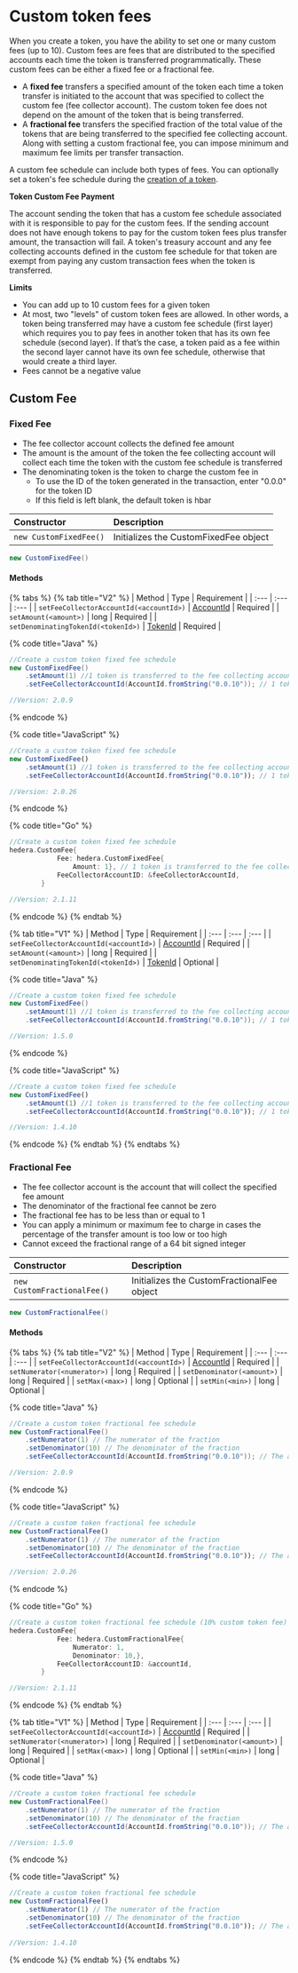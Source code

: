 # Custom token fees

When you create a token, you have the ability to set one or many custom fees \(up to 10\). Custom fees are fees that are distributed to the specified accounts each time the token is transferred programmatically. These custom fees can be either a fixed fee or a fractional fee. 

* A **fixed fee** transfers a specified amount of the token each time a token transfer is initiated to the account that was specified to collect the custom fee \(fee collector account\). The custom token fee does not depend on the amount of the token that is being transferred. 
* A **fractional fee** transfers the specified fraction of the total value of the tokens that are being transferred to the specified fee collecting account. Along with setting a custom fractional fee, you can impose minimum and maximum fee limits per transfer transaction. 

A custom fee schedule can include both types of fees. You can optionally set a token's fee schedule during the [creation of a token](define-a-token.md).

**Token Custom Fee Payment**

The account sending the token that has a custom fee schedule associated with it is responsible to pay for the custom fees. If the sending account does not have enough tokens to pay for the custom token fees plus transfer amount, the transaction will fail. A token's treasury account and any fee collecting accounts defined in the custom fee schedule for that token are exempt from paying any custom transaction fees when the token is transferred. 

**Limits**

* You can add up to 10 custom fees for a given token
* At most, two "levels" of custom token fees are allowed. In other words, a token being transferred may have a custom fee schedule \(first layer\) which requires you to pay fees in another token that has its own fee schedule \(second layer\). If that’s the case, a token paid as a fee within the second layer cannot have its own fee schedule, otherwise that would create a third layer.
* Fees cannot be a negative value

## Custom Fee 

### Fixed Fee

* The fee collector account collects the defined fee amount
* The amount is the amount of the token the fee collecting account will collect each time the token with the custom fee schedule is transferred
* The denominating token is the token to charge the custom fee in
  * To use the ID of the token generated in the transaction, enter "0.0.0" for the token ID
  * If this field is left blank, the default token is hbar

| Constructor | Description |
| :--- | :--- |
| `new CustomFixedFee()` | Initializes the CustomFixedFee object |

```java
new CustomFixedFee()
```

#### Methods

{% tabs %}
{% tab title="V2" %}
| Method | Type | Requirement |
| :--- | :--- | :--- |
| `setFeeCollectorAccountId(<accountId>)` | [AccountId](../../hedera-api/basic-types/accountid.md) | Required |
| `setAmount(<amount>)` | long | Required |
| `setDenominatingTokenId(<tokenId>)` | [TokenId](../../hedera-api/basic-types/tokenid.md) | Required |

{% code title="Java" %}
```java
//Create a custom token fixed fee schedule
new CustomFixedFee()
    .setAmount(1) //1 token is transferred to the fee collecting account each time this token is transferred
    .setFeeCollectorAccountId(AccountId.fromString("0.0.10")); // 1 token is sent to this account everytime it is transferred

//Version: 2.0.9
```
{% endcode %}

{% code title="JavaScript" %}
```javascript
//Create a custom token fixed fee schedule
new CustomFixedFee()
    .setAmount(1) //1 token is transferred to the fee collecting account each time this token is transferred
    .setFeeCollectorAccountId(AccountId.fromString("0.0.10")); // 1 token is sent to this account everytime it is transferred

//Version: 2.0.26
```
{% endcode %}

{% code title="Go" %}
```go
//Create a custom token fixed fee schedule
hedera.CustomFee{
			Fee: hedera.CustomFixedFee{
				Amount: 1}, // 1 token is transferred to the fee collecting account each time this token is transferred
			FeeCollectorAccountID: &feeCollectorAccountId,
		}

//Version: 2.1.11
```
{% endcode %}
{% endtab %}

{% tab title="V1" %}
| Method | Type | Requirement |
| :--- | :--- | :--- |
| `setFeeCollectorAccountId(<accountId>)` | [AccountId](../specialized-types.md#accountid) | Required |
| `setAmount(<amount>)` | long | Required |
| `setDenominatingTokenId(<tokenId>)` | [TokenId](token-id.md) | Optional |

{% code title="Java" %}
```java
//Create a custom token fixed fee schedule
new CustomFixedFee()
    .setAmount(1) //1 token is transferred to the fee collecting account each time this token is transferred
    .setFeeCollectorAccountId(AccountId.fromString("0.0.10")); // 1 token is sent to this account everytime it is transferred

//Version: 1.5.0
```
{% endcode %}

{% code title="JavaScript" %}
```javascript
//Create a custom token fixed fee schedule
new CustomFixedFee()
    .setAmount(1) //1 token is transferred to the fee collecting account each time this token is transferred
    .setFeeCollectorAccountId(AccountId.fromString("0.0.10")); // 1 token is sent to this account everytime it is transferred

//Version: 1.4.10
```
{% endcode %}
{% endtab %}
{% endtabs %}

### Fractional Fee

* The fee collector account is the account that will collect the specified fee amount
* The denominator of the fractional fee cannot be zero
* The fractional fee has to be less than or equal to 1
* You can apply a minimum or maximum fee to charge in cases the percentage of the transfer amount is too low or too high
* Cannot exceed the fractional range of a 64 bit signed integer

| Constructor | Description |
| :--- | :--- |
| `new CustomFractionalFee()` | Initializes the CustomFractionalFee object |

```java
new CustomFractionalFee()
```

#### Methods

{% tabs %}
{% tab title="V2" %}
| Method | Type | Requirement |
| :--- | :--- | :--- |
| `setFeeCollectorAccountId(<accountId>)` | [AccountId](../specialized-types.md#accountid) | Required |
| `setNumerator(<numerator>)` | long | Required |
| `setDenominator(<amount>)` | long | Required |
| `setMax(<max>)` | long | Optional |
| `setMin(<min>)` | long | Optional |

{% code title="Java" %}
```java
//Create a custom token fractional fee schedule
new CustomFractionalFee()
    .setNumerator(1) // The numerator of the fraction
    .setDenominator(10) // The denominator of the fraction
    .setFeeCollectorAccountId(AccountId.fromString("0.0.10")); // The account collecting the 10% custom fee each time the token is transferred

//Version: 2.0.9
```
{% endcode %}

{% code title="JavaScript" %}
```javascript
//Create a custom token fractional fee schedule
new CustomFractionalFee()
    .setNumerator(1) // The numerator of the fraction
    .setDenominator(10) // The denominator of the fraction
    .setFeeCollectorAccountId(AccountId.fromString("0.0.10")); // The account collecting the 10% custom fee each time the token is transferred

//Version: 2.0.26    
```
{% endcode %}

{% code title="Go" %}
```go
//Create a custom token fractional fee schedule (10% custom token fee)
hedera.CustomFee{
			Fee: hedera.CustomFractionalFee{
				Numerator: 1,
				Denominator: 10,},
			FeeCollectorAccountID: &accountId,
		}

//Version: 2.1.11
```
{% endcode %}
{% endtab %}

{% tab title="V1" %}
| Method | Type | Requirement |
| :--- | :--- | :--- |
| `setFeeCollectorAccountId(<accountId>)` | [AccountId](../specialized-types.md#accountid) | Required |
| `setNumerator(<numerator>)` | long | Required |
| `setDenominator(<amount>)` | long | Required |
| `setMax(<max>)` | long | Optional |
| `setMin(<min>)` | long | Optional |

{% code title="Java" %}
```java
//Create a custom token fractional fee schedule
new CustomFractionalFee()
    .setNumerator(1) // The numerator of the fraction
    .setDenominator(10) // The denominator of the fraction
    .setFeeCollectorAccountId(AccountId.fromString("0.0.10")); // The account collecting the 10% custom fee each time the token is transferred

//Version: 1.5.0
```
{% endcode %}

{% code title="JavaScript" %}
```javascript
//Create a custom token fractional fee schedule 
new CustomFractionalFee()
    .setNumerator(1) // The numerator of the fraction
    .setDenominator(10) // The denominator of the fraction
    .setFeeCollectorAccountId(AccountId.fromString("0.0.10")); // The account collecting the 10% custom fee each time the token is transferred
    
//Version: 1.4.10
```
{% endcode %}
{% endtab %}
{% endtabs %}

